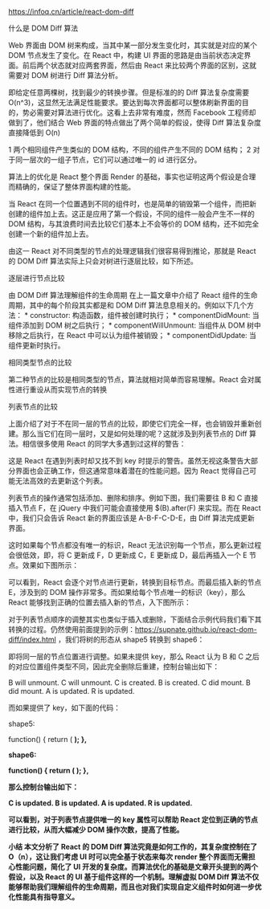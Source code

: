 https://infoq.cn/article/react-dom-diff

什么是 DOM Diff 算法

Web 界面由 DOM 树来构成，当其中某一部分发生变化时，其实就是对应的某个 DOM 节点发生了变化。在 React 中，构建 UI 界面的思路是由当前状态决定界面。前后两个状态就对应两套界面，然后由 React 来比较两个界面的区别，这就需要对 DOM 树进行 Diff 算法分析。

即给定任意两棵树，找到最少的转换步骤。但是标准的的 Diff 算法复杂度需要 O(n^3)，这显然无法满足性能要求。要达到每次界面都可以整体刷新界面的目的，势必需要对算法进行优化。这看上去非常有难度，然而 Facebook 工程师却做到了，他们结合 Web 界面的特点做出了两个简单的假设，使得 Diff 算法复杂度直接降低到 O(n)

1 两个相同组件产生类似的 DOM 结构，不同的组件产生不同的 DOM 结构；
2 对于同一层次的一组子节点，它们可以通过唯一的 id 进行区分。

算法上的优化是 React 整个界面 Render 的基础，事实也证明这两个假设是合理而精确的，保证了整体界面构建的性能。

当 React 在同一个位置遇到不同的组件时，也是简单的销毁第一个组件，而把新创建的组件加上去。这正是应用了第一个假设，不同的组件一般会产生不一样的 DOM 结构，与其浪费时间去比较它们基本上不会等价的 DOM 结构，还不如完全创建一个新的组件加上去。

由这一 React 对不同类型的节点的处理逻辑我们很容易得到推论，那就是 React 的 DOM Diff 算法实际上只会对树进行逐层比较，如下所述。

逐层进行节点比较

由 DOM Diff 算法理解组件的生命周期
在上一篇文章中介绍了 React 组件的生命周期，其中的每个阶段其实都是和 DOM Diff 算法息息相关的。例如以下几个方法：
	* 
constructor: 构造函数，组件被创建时执行；
	* 
componentDidMount: 当组件添加到 DOM 树之后执行；
	* 
componentWillUnmount: 当组件从 DOM 树中移除之后执行，在 React 中可以认为组件被销毁；
	* 
componentDidUpdate: 当组件更新时执行。



相同类型节点的比较

第二种节点的比较是相同类型的节点，算法就相对简单而容易理解。React 会对属性进行重设从而实现节点的转换

列表节点的比较

上面介绍了对于不在同一层的节点的比较，即使它们完全一样，也会销毁并重新创建。那么当它们在同一层时，又是如何处理的呢？这就涉及到列表节点的 Diff 算法。相信很多使用 React 的同学大多遇到过这样的警告：

                                                            

这是 React 在遇到列表时却又找不到 key 时提示的警告。虽然无视这条警告大部分界面也会正确工作，但这通常意味着潜在的性能问题。因为 React 觉得自己可能无法高效的去更新这个列表。

列表节点的操作通常包括添加、删除和排序。例如下图，我们需要往 B 和 C 直接插入节点 F，在 jQuery 中我们可能会直接使用 $(B).after(F) 来实现。而在 React 中，我们只会告诉 React 新的界面应该是 A-B-F-C-D-E，由 Diff 算法完成更新界面。

                                                                                                

这时如果每个节点都没有唯一的标识，React 无法识别每一个节点，那么更新过程会很低效，即，将 C 更新成 F，D 更新成 C，E 更新成 D，最后再插入一个 E 节点。效果如下图所示：

                                                                                    

可以看到，React 会逐个对节点进行更新，转换到目标节点。而最后插入新的节点 E，涉及到的 DOM 操作非常多。而如果给每个节点唯一的标识（key），那么 React 能够找到正确的位置去插入新的节点，入下图所示：

                                                                                    

对于列表节点顺序的调整其实也类似于插入或删除，下面结合示例代码我们看下其转换的过程。仍然使用前面提到的示例：https://supnate.github.io/react-dom-diff/index.html ，我们将树的形态从 shape5 转换到 shape6：



即将同一层的节点位置进行调整。如果未提供 key，那么 React 认为 B 和 C 之后的对应位置组件类型不同，因此完全删除后重建，控制台输出如下：


B will unmount.
C will unmount.
C is created.
B is created.
C did mount.
B did mount.
A is updated.
R is updated.

而如果提供了 key，如下面的代码：

shape5:

function() {
  return (
    <Root>
      <A>
        <B key="B" />
        <C key="C" />
      </A>
    </Root>
  );
},

shape6: 

function() {
  return (
    <Root>
      <A>
        <C key="C" />
        <B key="B" />
      </A>
    </Root>
  );
},

那么控制台输出如下：


C is updated.
B is updated.
A is updated.
R is updated.

可以看到，对于列表节点提供唯一的 key 属性可以帮助 React 定位到正确的节点进行比较，从而大幅减少 DOM 操作次数，提高了性能。

小结
本文分析了 React 的 DOM Diff 算法究竟是如何工作的，其复杂度控制在了 O（n），这让我们考虑 UI 时可以完全基于状态来每次 render 整个界面而无需担心性能问题，简化了 UI 开发的复杂度。而算法优化的基础是文章开头提到的两个假设，以及 React 的 UI 基于组件这样的一个机制。理解虚拟 DOM Diff 算法不仅能够帮助我们理解组件的生命周期，而且也对我们实现自定义组件时如何进一步优化性能具有指导意义。